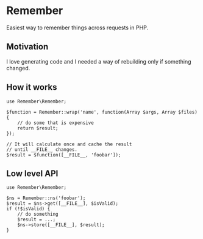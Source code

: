 # Remember

Easiest way to remember things across requests in PHP.

## Motivation

I love generating code and I needed a way of rebuilding only if something changed.


## How it works

```
use Remember\Remember;

$function = Remember::wrap('name', function(Array $args, Array $files) {
    // do some that is expensive
    return $result;
});

// It will calculate once and cache the result
// until __FILE__ changes.
$result = $function([__FILE__, 'foobar']);
```

## Low level API

```
use Remember\Remember;

$ns = Remember::ns('foobar');
$result = $ns->get([__FILE__], $isValid);
if (!$isValid) {
    // do something
    $result = ...;
    $ns->store([__FILE__], $result);
}
```
